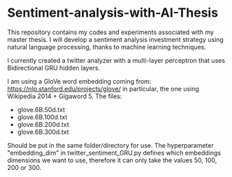 # Sentiment-analysis-with-AI-Thesis
This repository contains my codes and experiments associated with my master thesis. I will develop a sentiment analysis investment strategy using natural language processing, thanks to machine learning techniques.

I currently created a twitter analyzer with a multi-layer perceptron that uses Bidirectional GRU hidden layers.

I am using a GloVe word embedding coming from: https://nlp.stanford.edu/projects/glove/
in particular, the one using Wikipedia 2014 + Gigaword 5.
The files:
- glove.6B.50d.txt
- glove.6B.100d.txt
- glove.6B.200d.txt
- glove.6B.300d.txt

Should be put in the same folder/directory for use. The hyperparameter "embedding_dim" in twitter_sentiment_GRU.py defines which embeddings dimensions we want to use, therefore it can only take the values 50, 100, 200 or 300.
